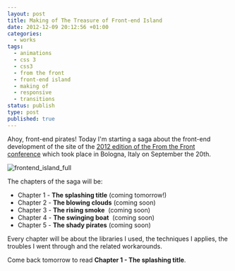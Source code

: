 ```yaml
---
layout: post
title: Making of The Treasure of Front-end Island
date: 2012-12-09 20:12:56 +01:00
categories:
  - works
tags:
  - animations
  - css 3
  - css3
  - from the front
  - front-end island
  - making of
  - responsive
  - transitions
status: publish
type: post
published: true
---
```


Ahoy, front-end pirates! Today I'm starting a saga about the front-end development of the site of the [2012 edition of the From the Front conference](http://2012.fromthefront.it) which took place in Bologna, Italy on September the 20th.

![](/assets/post-images/frontend_island_full.jpg "frontend_island_full")

The chapters of the saga will be:

- Chapter 1 - **The splashing title** (coming tomorrow!)
- Chapter 2 - **The blowing clouds** (coming soon)
- Chapter 3 - **The rising smoke**  (coming soon)
- Chapter 4 - **The swinging boat**  (coming soon)
- Chapter 5 - **The shady pirates** (coming soon)

Every chapter will be about the libraries I used, the techniques I applies, the troubles I went through and the related workarounds.

Come back tomorrow to read **Chapter 1 - The splashing title**.
